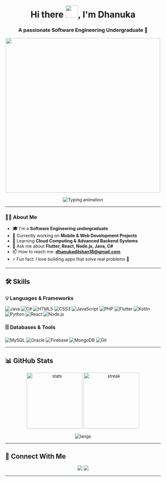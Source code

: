 <!-- Profile Header -->
<h1 align="center">
  Hi there <img src="https://raw.githubusercontent.com/MartinHeinz/MartinHeinz/master/wave.gif" width="40px">, I'm Dhanuka
</h1>
<h3 align="center">A passionate Software Engineering Undergraduate 🚀</h3>

<!-- Animated Banner -->
<p align="center">
  <img src="https://media.giphy.com/media/qgQUggAC3Pfv687qPC/giphy.gif" width="500"/>
</p>

<!-- Typing Animation -->
<p align="center">
  <img src="https://readme-typing-svg.herokuapp.com?size=22&duration=3000&color=00F70D&center=true&vCenter=true&lines=Full-Stack+Developer;Mobile+App+Developer;Open+Source+Contributor;Always+Learning+New+Things" alt="Typing animation" />
</p>

---

### 👨‍💻 About Me
- 🎓 I'm a **Software Engineering undergraduate**
- 🔭 Currently working on **Mobile & Web Development Projects**
- 🌱 Learning **Cloud Computing & Advanced Backend Systems**
- 💬 Ask me about **Flutter, React, Node.js, Java, C#**
- 📫 How to reach me: **dhanukadilshan18@gmail.com**
- ⚡ Fun fact: I love building apps that solve real problems 🚀

---

## 🛠️ Skills

### 💡 Languages & Frameworks  
![Java](https://img.shields.io/badge/-Java-007396?style=for-the-badge&logo=java&logoColor=white)
![C#](https://img.shields.io/badge/-C%23-239120?style=for-the-badge&logo=c-sharp&logoColor=white)
![HTML5](https://img.shields.io/badge/-HTML5-E34F26?style=for-the-badge&logo=html5&logoColor=white)
![CSS3](https://img.shields.io/badge/-CSS3-1572B6?style=for-the-badge&logo=css3&logoColor=white)
![JavaScript](https://img.shields.io/badge/-JavaScript-F7DF1E?style=for-the-badge&logo=javascript&logoColor=black)
![PHP](https://img.shields.io/badge/-PHP-777BB4?style=for-the-badge&logo=php&logoColor=white)
![Flutter](https://img.shields.io/badge/-Flutter-02569B?style=for-the-badge&logo=flutter&logoColor=white)
![Kotlin](https://img.shields.io/badge/-Kotlin-7F52FF?style=for-the-badge&logo=kotlin&logoColor=white)
![Python](https://img.shields.io/badge/-Python-3776AB?style=for-the-badge&logo=python&logoColor=white)
![React](https://img.shields.io/badge/-React-61DAFB?style=for-the-badge&logo=react&logoColor=black)
![Node.js](https://img.shields.io/badge/-Node.js-339933?style=for-the-badge&logo=nodedotjs&logoColor=white)

### 🗄️ Databases & Tools  
![MySQL](https://img.shields.io/badge/-MySQL-4479A1?style=for-the-badge&logo=mysql&logoColor=white)
![Oracle](https://img.shields.io/badge/-Oracle-F80000?style=for-the-badge&logo=oracle&logoColor=white)
![Firebase](https://img.shields.io/badge/-Firebase-FFCA28?style=for-the-badge&logo=firebase&logoColor=black)
![MongoDB](https://img.shields.io/badge/-MongoDB-47A248?style=for-the-badge&logo=mongodb&logoColor=white)
![Git](https://img.shields.io/badge/-Git-F05032?style=for-the-badge&logo=git&logoColor=white)

---

## 📊 GitHub Stats

<p align="center">
  <img src="https://github-readme-stats.vercel.app/api?username=yourusername&show_icons=true&theme=radical&count_private=true" alt="stats" height="180"/>
  <img src="https://github-readme-streak-stats.herokuapp.com/?user=yourusername&theme=radical" alt="streak" height="180"/>
</p>

<p align="center">
  <img src="https://github-readme-stats.vercel.app/api/top-langs/?username=yourusername&layout=compact&theme=radical" alt="langs"/>
</p>

---

## 🔗 Connect With Me
<p align="center">
  <a href="https://www.linkedin.com/in/dhanuka-dilshan-414519335"><img src="https://img.shields.io/badge/-LinkedIn-0A66C2?style=for-the-badge&logo=linkedin&logoColor=white"></a>
  <a href="mailto:dhanukadilshan18@gmail.com"><img src="https://img.shields.io/badge/-Gmail-D14836?style=for-the-badge&logo=gmail&logoColor=white"></a>
</p>

---


